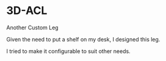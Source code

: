 # 3D-ACL
Another Custom Leg



Given the need to put a shelf on my desk, I designed this leg.

I tried to make it configurable to suit other needs.